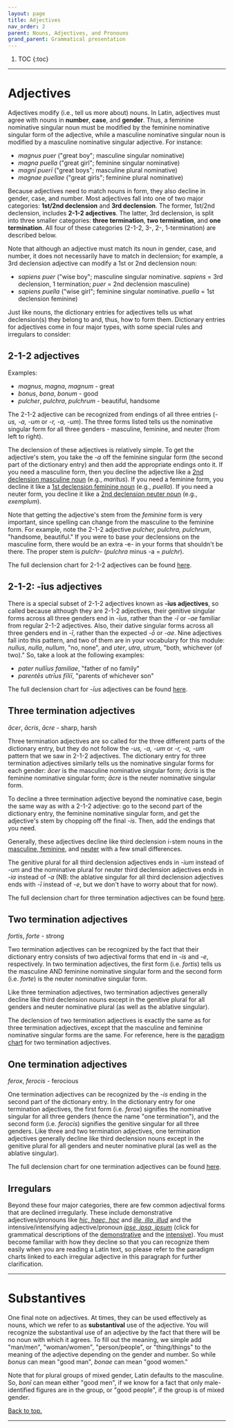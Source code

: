 ```yaml
---
layout: page
title: Adjectives
nav_order: 2
parent: Nouns, Adjectives, and Pronouns
grand_parent: Grammatical presentation
---
```


1. TOC
{:toc}

***

# Adjectives

Adjectives modify (i.e., tell us more about) nouns. In Latin, adjectives must agree with nouns in **number**, **case**, and **gender**. Thus, a feminine nominative singular noun must be modified by the feminine nominative singular form of the adjective, while a masculine nominative singular noun is modified by a masculine nominative singular adjective. For instance:

- *magnus puer* ("great boy"; masculine singular nominative)  
- *magna puella* ("great girl"; feminine singular nominative)  
- *magnī puerī* ("great boys"; masculine plural nominative)  
- *magnae puellae* ("great girls"; feminine plural nominative)  

Because adjectives need to match nouns in form, they also decline in gender, case, and number. Most adjectives fall into one of two major categories: **1st/2nd declension** and **3rd declension**. The former, 1st/2nd declension, includes **2-1-2 adjectives**. The latter, 3rd declension, is split into three smaller categories: **three termination**, **two termination**, and **one termination**. All four of these categories (2-1-2, 3-, 2-, 1-termination) are described below.

Note that although an adjective must match its noun in gender, case, and number, it does not necessarily have to match in declension; for example, a 3rd declension adjective can modify a 1st or 2nd declension noun:

- *sapiens puer* ("wise boy"; masculine singular nominative. *sapiens* = 3rd declension, 1 termination; *puer* = 2nd declension masculine)  
- *sapiens puella* ("wise girl"; feminine singular nominative. *puella* = 1st declension feminine)

Just like nouns, the dictionary entries for adjectives tells us what declension(s) they belong to and, thus, how to form them. Dictionary entries for adjectives come in four major types, with some special rules and irregulars to consider:

## 2-1-2 adjectives

Examples:
- *magnus*, *magna*, *magnum* - great
- *bonus*, *bona*, *bonum* - good
- *pulcher*, *pulchra*, *pulchrum* - beautiful, handsome

The 2-1-2 adjective can be recognized from endings of all three entries (*-us, -a, -um* or *-r, -a, -um*). The three forms listed tells us the nominative singular form for all three genders - masculine, feminine, and neuter (from left to right).  

The declension of these adjectives is relatively simple. To get the adjective's stem, you take the *-a* off the feminine singular form (the second part of the dictionary entry) and then add the appropriate endings onto it. If you need a masculine form, then you decline the adjective like a [2nd declension masculine noun](../../reference/nouns-paradigms.html#second-declension-masculine) (e.g., *maritus*). If you need a feminine form, you decline it like a [1st declension feminine noun](../../reference/nouns-paradigms.html#first-declension) (e.g., *puella*). If you need a neuter form, you decline it like a [2nd declension neuter noun](../../reference/nouns-paradigms.html#second-declension-neuter) (e.g., *exemplum*).

Note that getting the adjective's stem from the *feminine* form is very important, since spelling can change from the masculine to the feminine form. For example, note the 2-1-2 adjective *pulcher, pulchra, pulchrum*, "handsome, beautiful." If you were to base your declensions on the masculine form, there would be an extra -e- in your forms that shouldn't be there. The proper stem is *pulchr-* (*pulchra* minus -a = *pulchr*).

The full declension chart for 2-1-2 adjectives can be found [here](../../reference/adjectives-paradigms.html#2-1-2-adjectives).

## 2-1-2: -īus adjectives

There is a special subset of 2-1-2 adjectives known as **-īus adjectives**, so called because although they are 2-1-2 adjectives, their genitive singular forms across all three genders end in *-īus*, rather than the *-ī* or *-ae* familiar from regular 2-1-2 adjectives. Also, their dative singular forms across all three genders end in *-ī*, rather than the expected *-ō* or *-ae*. Nine adjectives fall into this pattern, and two of them are in your vocabulary for this module: *nullus*, *nulla*, *nullum*, "no, none", and *uter*, *utra*, *utrum*, "both, whichever (of two)." So, take a look at the following examples:

- *pater nullīus familiae*, "father of no family"
- *parentēs utrīus fīliī*, "parents of whichever son"

The full declension chart for *-īus* adjectives can be found [here](../../reference/adjectives-paradigms.html#2-1-2---īus-adjectives).

## Three termination adjectives

*ācer*, *ācris*, *ācre* - sharp, harsh

Three termination adjectives are so called for the three different parts of the dictionary entry, but they do not follow the *-us, -a, -um* or *-r, -a, -um* pattern that we saw in 2-1-2 adjectives. The dictionary entry for three termination adjectives similarly tells us the nominative singular forms for each gender: *ācer* is the masculine nominative singular form; *ācris* is the feminine nominative singular form; *ācre* is the neuter nominative singular form.

To decline a three termination adjective beyond the nominative case, begin the same way as with a 2-1-2 adjective: go to the second part of the dictionary entry, the feminine nominative singular form, and get the adjective's stem by chopping off the final *-is*. Then, add the endings that you need.

Generally, these adjectives decline like third declension i-stem nouns in the [masculine, feminine](../../reference/nouns-paradigms.html#third-declension-masculinefeminine-i-stem), and [neuter](../../reference/nouns-paradigms.html#third-declension-neuter-i-stem)  with a few small differences.

The genitive plural for all third declension adjectives ends in *-ium* instead of *-um* and the nominative plural for neuter third declension adjectives ends in *-ia* instead of *-a* (NB: the ablative singular for all third declension adjectives ends with *-ī* instead of *-e*, but we don't have to worry about that for now).

The full declension chart for three termination adjectives can be found [here](../../reference/adjectives-paradigms.html#three-termination-adjectives).

## Two termination adjectives

*fortis*, *forte* - strong

Two termination adjectives can be recognized by the fact that their dictionary entry consists of two adjectival forms that end in *-is* and *-e*, respectively. In two termination adjectives, the first form (i.e. *fortis*) tells us the masculine AND feminine nominative singular form and the second form (i.e. *forte*) is the neuter nominative singular form.

Like three termination adjectives, two termination adjectives generally decline like third declension nouns except in the genitive plural for all genders and neuter nominative plural (as well as the ablative singular).

The declension of two termination adjectives is exactly the same as for three termination adjectives, except that the masculine and feminine nominative singular forms are the same. For reference, here is the [paradigm chart](../../reference/adjectives-paradigms.html#two-termination-adjectives) for two termination adjectives.

## One termination adjectives

*ferox*, *ferocis* - ferocious

One termination adjectives can be recognized by the *-is* ending in the second part of the dictionary entry. In the dictionary entry for one termination adjectives, the first form (i.e. *ferox*) signifies the nominative singular for all three genders (hence the name "one termination"), and the second form (i.e. *ferocis*) signifies the genitive singular for all three genders. Like three and two termination adjectives, one termination adjectives generally decline like third declension nouns except in the genitive plural for all genders and neuter nominative plural (as well as the ablative singular).

The full declension chart for one termination adjectives can be found [here](../../reference/adjectives-paradigms.html#one-termination-adjectives).

## Irregulars

Beyond these four major categories, there are few common adjectival forms that are declined irregularly. These include demonstrative adjectives/pronouns like [*hic, haec, hoc*](../../reference/pronouns-paradigms.html#hic-haec-hoc---this-these) and [*ille, illa, illud*](../../reference/pronouns-paradigms.html#ille-illa-illud---that-those) and the intensive/intensifying adjective/pronoun [*ipse, ipsa, ipsum*](../../reference/pronouns-paradigms.html#ipse-ipsa-ipsum---the-very-__-____self) (click for grammatical descriptions of the [demonstrative](pronouns#demonstratives) and the [intensive](pronouns#intensives)). You must become familiar with how they decline so that you can recognize them easily when you are reading a Latin text, so please refer to the paradigm charts linked to each irregular adjective in this paragraph for further clarification.

***

# Substantives

One final note on adjectives. At times, they can be used effectively as nouns, which we refer to as **substantival** use of the adjective. You will recognize the substantival use of an adjective by the fact that there will be no noun with which it agrees. To fill out the meaning, we simple add "man/men", "woman/women", "person/people", or "thing/things" to the meaning of the adjective depending on the gender and number. So while *bonus* can mean "good man", *bonae* can mean "good women."

Note that for plural groups of mixed gender, Latin defaults to the masculine. So, *bonī* can mean either "good men", if we know for a fact that only male-identified figures are in the group, or "good people", if the group is of mixed gender.

[Back to top.](#top)

***
